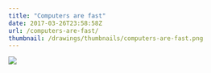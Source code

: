 ```yaml
---
title: "Computers are fast"
date: 2017-03-26T23:58:58Z
url: /computers-are-fast/
thumbnail: /drawings/thumbnails/computers-are-fast.png
---
```

<a href='/drawings/computers-are-fast.svg'><img src='/drawings/computers-are-fast.png'></a>
